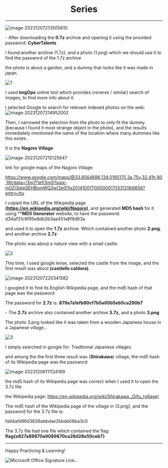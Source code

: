 <center><b><h1>Series</h1></b></center>

***

![image-20231207213505610](https://s2.loli.net/2023/12/08/5zIpXVkgDPJZKNT.png)



\- After downloading the **0.7z** archive and opening it using the provided password: **CyberTalents**

I found another archive (1.7z), and a photo (1.png) which we should use it to find the password of the 1.7z archive

the photo is about a garden, and a dummy that looks like it was made in japan.

![1](https://s2.loli.net/2023/12/08/KvrBNDj3PEYVOTu.png)

I used **ImgOps** online tool which provides (reverse / similar) search of images, to find more info about it.

I selected Google to search for relevant indexed photos on the web:
![image-20231207214952002](https://s2.loli.net/2023/12/08/EzDR9sK6leTh5cI.png)



Then, I narrowed the selection from the photo to only fit the dummy (because I found it most strange object in the photo), and the results immediately mentioned the name of the location where many dummies like this exists .

It is the **Nagoro Village**

![image-20231207215125647](https://s2.loli.net/2023/12/08/CImkL5OgshyMQAF.png)

link for google maps of the Nagoro Village: 

https://www.google.com/maps/@33.8564698,134.0195175,3a,75y,32.41h,80.19t/data=!3m7!1e1!3m5!1sqjx-m0ZI3qtpSEHBomWQ3w!2e0!5s20141001T000000!7i13312!8i6656?entry=ttu

I copied the URL of the Wikipedia page **(https://en.wikipedia.org/wiki/Nagoro)**, and generated **MD5 hash** for it using ********MD5 Generator****** website, to have the password:   d34af31c6f95e8db2b3aa451a8f9d63a

and used it to open the **1.7z** archive. Which contained another photo **2.png**, and another archive **2.7z**

The photo was about a nature view with a small castle:

![2](https://s2.loli.net/2023/12/08/jD9a8SIchN5eWGO.png)

This time, I used google lense, selected the castle from the image, and the first result was about **(castlello caldora).**

![image-20231207220341582](https://s2.loli.net/2023/12/08/fX5neJ9lrECKI4k.png)

I googled it to find its English Wikipedia page, and the md5 hash of that page was the password

The password for **2.7z** is: **879a7a1efb80cf7b5a00b5eb5ca290b7**

\- The **2.7z** archive also contained another archive **3.7z,** and a photo **3.png**

The photo 3.png looked like it was taken from a wooden Japanese house in a Japanese village...

![3](https://s2.loli.net/2023/12/08/jztR8DdhcZsP6Tn.png)

I  simply searched in google for: Traditional Japanese villages

and among the the first three result was (**Shirakawa**) village, the md5 hash of its Wikipedia page was the password

![image-20231208111124189](https://s2.loli.net/2023/12/08/YURKOxbZDIBG6vL.png)

the md5 hash of its Wikipedia page was correct when I used it to open the 3.7z file

the Wikipedia page:  https://en.wikipedia.org/wiki/Shirakawa,_Gifu_(village)

The md5 hash of the Wikipedia page of the village in (3.png), and the password for the 3.7z file is:

fa94afd96d3836abbdae2bbde08ba3c0



The 3.7z file had one file which contained the flag:  **flag{e827a89870a9089870ca28d28e50ceb7}**

---

Happy Practicing & Learning!

![Microsoft Office Signature Line...](https://s2.loli.net/2023/11/28/t28QypJLXn9lezg.png)